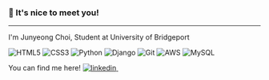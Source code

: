 ### 👀 It's nice to meet you!
---

I'm Junyeong Choi, Student at University of Bridgeport 




![HTML5](https://img.shields.io/badge/-HTML5-F05032?style=for-the-badge&logo=html5&logoColor=ffffff)
![CSS3](https://img.shields.io/badge/css3-%231572B6.svg?style=for-the-badge&logo=css3&logoColor=white)
![Python](https://img.shields.io/badge/python-3670A0?style=for-the-badge&logo=python&logoColor=ffdd54)
![Django](https://img.shields.io/badge/django-%23092E20.svg?style=for-the-badge&logo=django&logoColor=white)
![Git](https://img.shields.io/badge/git-%23F05033.svg?style=for-the-badge&logo=git&logoColor=white)
![AWS](https://img.shields.io/badge/AWS-%23FF9900.svg?style=for-the-badge&logo=amazon-aws&logoColor=white)
![MySQL](https://img.shields.io/badge/mysql-%23316192.svg?style=for-the-badge&logo=mysql&logoColor=white)



You can find me here!
<a href="https://www.linkedin.com/in/junyeong-choi-357164207/" rel="nofollow noreferrer">
  <img src="https://img.shields.io/badge/linkedin-%230077B5.svg?style=for-the-badge&logo=linkedin&logoColor=white&src=https://www.linkedin.com/in/junyeong-choi-357164207/" alt="linkedin">
</a> &nbsp; 
